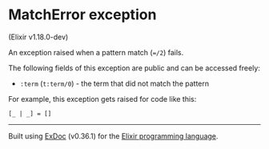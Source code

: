 # MatchError exception
(Elixir v1.18.0-dev)

An exception raised when a pattern match (`=/2`) fails.

The following fields of this exception are public and can be accessed freely:

- `:term` (`t:term/0`) - the term that did not match the pattern

For example, this exception gets raised for code like this:

    [_ | _] = []




---
Built using [ExDoc](https://github.com/elixir-lang/ex_doc "ExDoc") (v0.36.1) for the [Elixir programming language](href="https://elixir-lang.org" "Elixir").
